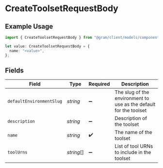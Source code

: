 # CreateToolsetRequestBody

## Example Usage

```typescript
import { CreateToolsetRequestBody } from "@gram/client/models/components";

let value: CreateToolsetRequestBody = {
  name: "<value>",
};
```

## Fields

| Field                                                             | Type                                                              | Required                                                          | Description                                                       |
| ----------------------------------------------------------------- | ----------------------------------------------------------------- | ----------------------------------------------------------------- | ----------------------------------------------------------------- |
| `defaultEnvironmentSlug`                                          | *string*                                                          | :heavy_minus_sign:                                                | The slug of the environment to use as the default for the toolset |
| `description`                                                     | *string*                                                          | :heavy_minus_sign:                                                | Description of the toolset                                        |
| `name`                                                            | *string*                                                          | :heavy_check_mark:                                                | The name of the toolset                                           |
| `toolUrns`                                                        | *string*[]                                                        | :heavy_minus_sign:                                                | List of tool URNs to include in the toolset                       |